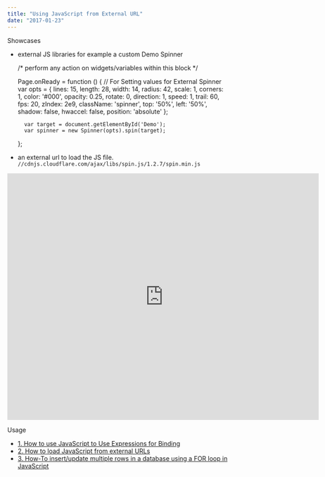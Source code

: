 ```yaml
---
title: "Using JavaScript from External URL"
date: "2017-01-23"
---
```


Showcases

- external JS libraries for example a custom Demo Spinner
    
    /\* perform any action on widgets/variables within this block \*/
    
    Page.onReady = function () {
        // For Setting values for External Spinner
        var opts = {
            lines: 15,
            length: 28,
            width: 14,
            radius: 42,
            scale: 1,
            corners: 1,
            color: '#000',
            opacity: 0.25,
            rotate: 0,
            direction: 1,
            speed: 1,
            trail: 60,
            fps: 20,
            zIndex: 2e9,
            className: 'spinner',
            top: '50%',
            left: '50%',
            shadow: false,
            hwaccel: false,
            position: 'absolute'
        };
    
        var target = document.getElementById('Demo');
        var spinner = new Spinner(opts).spin(target);
    };
    
- an external url to load the JS file. `//cdnjs.cloudflare.com/ajax/libs/spin.js/1.2.7/spin.min.js`

<iframe src="https://docs.google.com/presentation/d/e/2PACX-1vRzlGIdapsL_dzJ9eqfK_yZmkPUU9fjDTUojej4EdItrQOumE80U-DjbxGLl5QrF1WmWZLEGG_BJHBj/embed?start=false&amp;loop=false&amp;delayms=3000" frameborder="0" width="708" height="560" allowfullscreen="true" mozallowfullscreen="true" webkitallowfullscreen="true"></iframe>

Usage

- [1\. How to use JavaScript to Use Expressions for Binding](/learn/how-tos/using-javascript-binding/)
- [2\. How to load JavaScript from external URLs](/learn/how-tos/using-javascript-external-url/)
- [3\. How-To insert/update multiple rows in a database using a FOR loop in JavaScript](/learn/how-tos/using-javascript-loop-command/)
